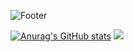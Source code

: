![Footer](https://capsule-render.vercel.app/api?type=waving&color=auto&height=200&section=footer)

[![Anurag's GitHub stats](https://github-readme-stats.vercel.app/api?username=n0Moment)](https://github.com/n0Moment/github-readme-stats)     <img src="http://mazandi.herokuapp.com/api?handle=nvme&theme=dark"/>        
